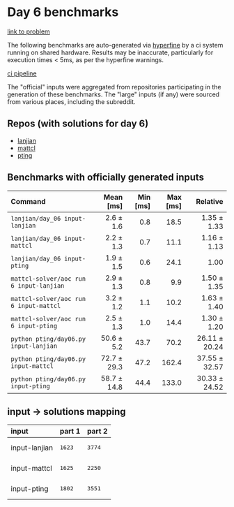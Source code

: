 # Day 6 benchmarks

[link to problem](http://adventofcode.com/2022/day/6)

The following benchmarks are auto-generated via [hyperfine](https://github.com/sharkdp/hyperfine) by a ci system running on shared hardware. Results may be inaccurate, particularly for execution times < 5ms, as per the hyperfine warnings.

[ci pipeline](http://ci.papercode.net:8080/teams/aoc2022/pipelines/aoc-compare-2022)

The "official" inputs were aggregated from repositories participating in the generation of these benchmarks. The "large" inputs (if any) were sourced from various places, including the subreddit.

## Repos (with solutions for day 6)


- [lanjian](https://github.com/LanJian/aoc-2022)
- [mattcl](https://github.com/mattcl/aoc2022)
- [pting](https://github.com/pting/aoc2022)

## Benchmarks with officially generated inputs
| Command | Mean [ms] | Min [ms] | Max [ms] | Relative |
|:---|---:|---:|---:|---:|
| `lanjian/day_06 input-lanjian` | 2.6 ± 1.6 | 0.8 | 18.5 | 1.35 ± 1.33 |
| `lanjian/day_06 input-mattcl` | 2.2 ± 1.3 | 0.7 | 11.1 | 1.16 ± 1.13 |
| `lanjian/day_06 input-pting` | 1.9 ± 1.5 | 0.6 | 24.1 | 1.00 |
| `mattcl-solver/aoc run 6 input-lanjian` | 2.9 ± 1.3 | 0.8 | 9.9 | 1.50 ± 1.35 |
| `mattcl-solver/aoc run 6 input-mattcl` | 3.2 ± 1.2 | 1.1 | 10.2 | 1.63 ± 1.40 |
| `mattcl-solver/aoc run 6 input-pting` | 2.5 ± 1.3 | 1.0 | 14.4 | 1.30 ± 1.20 |
| `python pting/day06.py input-lanjian` | 50.6 ± 5.2 | 43.7 | 70.2 | 26.11 ± 20.24 |
| `python pting/day06.py input-mattcl` | 72.7 ± 29.3 | 47.2 | 162.4 | 37.55 ± 32.57 |
| `python pting/day06.py input-pting` | 58.7 ± 14.8 | 44.4 | 133.0 | 30.33 ± 24.52 |

## input -> solutions mapping
|input|part 1|part 2|
|:---|:---|:---|
|input-lanjian|<pre>1623</pre>|<pre>3774</pre>|
|input-mattcl|<pre>1625</pre>|<pre>2250</pre>|
|input-pting|<pre>1802</pre>|<pre>3551</pre>|
